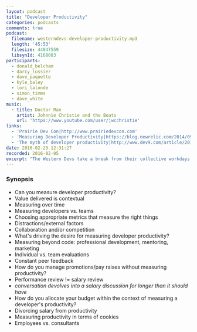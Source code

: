 ```yaml
---
layout: podcast
title: "Developer Productivity"
categories: podcasts
comments: true
podcast:
  filename: westerndevs-developer-productivity.mp3
  length: '45:53'
  filesize: 44047559
  libsynId: 4168083
participants:
  - donald_belcham
  - darcy_lussier
  - dave_paquette
  - kyle_baley
  - lori_lalonde
  - simon_timms
  - dave_white
music:
  - title: Doctor Man
    artist: Johnnie Christie and the Boats
    url: 'https://www.youtube.com/user/jwcchristie'
links:
  - 'Prairie Dev Con|http://www.prairiedevcon.com'
  - 'Measuring Developer Productivity|https://blog.newrelic.com/2014/09/24/measuring-developer-productivity/'
  - 'The myth of developer productivity|http://www.dev9.com/article/2015/1/the-myth-of-developer-productivity'
date: 2016-02-23 12:31:27
recorded: 2016-02-05
excerpt: "The Western Devs take a break from their collective workdays to discuss developer productivity"
---
```


### Synopsis

* Can you measure developer productivity?
* Value delivered is contextual
* Measuring over time
* Measuring developers vs. teams
* Choosing appropriate metrics that measure the right things
* Distractions/external factors
* Collaboration and/or competition
* What's driving the desire for measuring developer productivity?
* Measuring beyond code: professional development, mentoring, marketing
* Individual vs. team evaluations
* Constant peer feedback
* How do you manage promotions/pay raises without measuring productivity?
* Performance review != salary review
* _conversation devolves into a salary discussion for longer than it should have_
* How do you allocate your budget within the context of measuring a developer's productivity?
* Divorcing salary from productivity
* Measuring productivity in terms of cookies
* Employees vs. consultants
